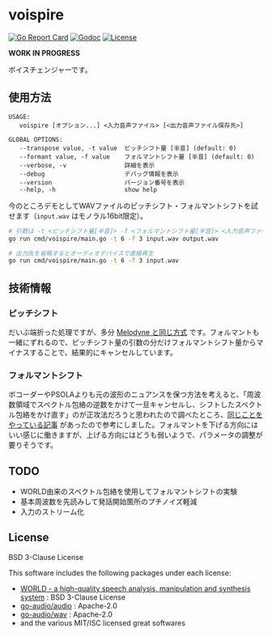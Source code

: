 # voispire

[![Go Report Card](https://goreportcard.com/badge/github.com/but80/voispire)](https://goreportcard.com/report/github.com/but80/voispire)
[![Godoc](https://godoc.org/github.com/but80/voispire?status.svg)](https://godoc.org/github.com/but80/voispire)
[![License](https://img.shields.io/badge/License-BSD%203--Clause-blue.svg)](https://opensource.org/licenses/BSD-3-Clause)

**WORK IN PROGRESS**

ボイスチェンジャーです。

## 使用方法

```
USAGE:
   voispire [オプション...] <入力音声ファイル> [<出力音声ファイル保存先>]

GLOBAL OPTIONS:
   --transpose value, -t value  ピッチシフト量 [半音] (default: 0)
   --formant value, -f value    フォルマントシフト量 [半音] (default: 0)
   --verbose, -v                詳細を表示
   --debug                      デバッグ情報を表示
   --version                    バージョン番号を表示
   --help, -h                   show help
```

今のところデモとしてWAVファイルのピッチシフト・フォルマントシフトを試せます（`input.wav` はモノラル16bit限定）。

```bash
# 引数は -t <ピッチシフト量[半音]> -f <フォルマントシフト量[半音]> <入力音声ファイル> [<出力音声ファイル保存先>]
go run cmd/voispire/main.go -t 6 -f 3 input.wav output.wav

# 出力先を省略するとオーディオデバイスで直接再生
go run cmd/voispire/main.go -t 6 -f 3 input.wav
```

## 技術情報

### ピッチシフト

だいぶ端折った処理ですが、多分 [Melodyne と同じ方式](https://ja.wikipedia.org/wiki/%E3%82%BF%E3%82%A4%E3%83%A0%E3%82%B9%E3%83%88%E3%83%AC%E3%83%83%E3%83%81/%E3%83%94%E3%83%83%E3%83%81%E3%82%B7%E3%83%95%E3%83%88#%E4%BD%8D%E7%9B%B8%E3%81%A8%E6%99%82%E9%96%93%E3%82%92%E3%81%BB%E3%81%A9%E3%81%8F) です。フォルマントも一緒にずれるので、ピッチシフト量の引数の分だけフォルマントシフト量からマイナスすることで、結果的にキャンセルしています。

### フォルマントシフト

ボコーダーやPSOLAよりも元の波形のニュアンスを保つ方法を考えると、「周波数領域でスペクトル包絡の逆数をかけて一旦キャンセルし、シフトしたスペクトル包絡をかけ直す」のが正攻法だろうと思われたので調べたところ、[同じことをやっている記事](https://synsinger.wordpress.com/2015/11/21/pitch-shifting-using-a-spectral-envelope/) があったので参考にしました。フォルマントを下げる方向にはいい感じに働きますが、上げる方向にはどうも弱いようで、パラメータの調整が要りそうです。

## TODO

- WORLD由来のスペクトル包絡を使用してフォルマントシフトの実験
- 基本周波数を先読みして発話開始箇所のプチノイズ軽減
- 入力のストリーム化

## License

BSD 3-Clause License

This software includes the following packages under each license:

- [WORLD - a high-quality speech analysis, manipulation and synthesis system](https://github.com/mmorise/World) : BSD 3-Clause License
- [go-audio/audio](https://github.com/go-audio/audio) : Apache-2.0
- [go-audio/wav](https://github.com/go-audio/wav) : Apache-2.0
- and the various MIT/ISC licensed great softwares
